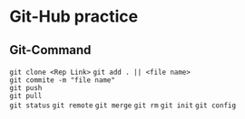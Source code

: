 # Git-Hub practice

## Git-Command
`git clone <Rep Link>` 
`git add . || <file name>`  
`git commite -m "file name"`  
`git push`  
`git pull`  
`git status` 
`git remote`
`git merge`
`git rm`
`git init`
`git config`
